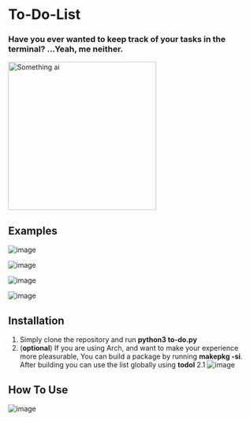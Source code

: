 # To-Do-List

### Have you ever wanted to keep track of your tasks in the terminal? ...Yeah, me neither.

<img src="https://github.com/user-attachments/assets/7e53124d-b362-4fad-af00-ad03633d0ef6" alt="Something ai" width=300px>

## Examples
![image](https://github.com/user-attachments/assets/1dbca0a6-ca57-4292-931d-89f486a69530)

![image](https://github.com/user-attachments/assets/01fb6072-f073-44ce-991e-4b545a8ca14d)

![image](https://github.com/user-attachments/assets/ea944eb9-1b08-41e7-a02e-cd64421724a8)

![image](https://github.com/user-attachments/assets/fdb7c8ee-8000-47b5-9e8a-f1d08badd5b9)

## Installation
1. Simply clone the repository and run __python3 to-do.py__
2. (__optional__) If you are using Arch, and want to make your experience more pleasurable, You can build a package by running __makepkg -si__.
   After building you can use the list globally using __todol__
2.1 ![image](https://github.com/user-attachments/assets/e7b2f1ed-5940-47b1-b6ac-5a62c083e71b)

## How To Use
![image](https://github.com/user-attachments/assets/c03bd830-9505-4384-9211-5acce36db9b9)

